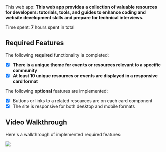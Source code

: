 This web app: **This web app provides a collection of valuable resources for developers: tutorials, tools, and guides to enhance coding and website development skills and prepare for technical interviews.**

Time spent: **7** hours spent in total

## Required Features

The following **required** functionality is completed:

- [x] **There is a unique theme for events or resources relevant to a specific community**
- [x] **At least 10 unique resources or events are displayed in a responsive card format**

The following **optional** features are implemented:

- [x] Buttons or links to a related resources are on each card component
- [x] The site is responsive for both desktop and mobile formats

## Video Walkthrough

Here's a walkthrough of implemented required features:

![](https://github.com/audreydang4103/Project-1/blob/main/WalkThrough.gif)


